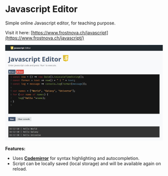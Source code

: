# Javascript Editor
Simple online Javascript editor, for teaching purpose.

Visit it here: [https://www.frostnova.ch/javascript](https://www.frostnova.ch/javascript/)

![Screenshot](screenshot.png)

**Features:**
- Uses  **[Codemirror](https://codemirror.net/)** for syntax highlighting and autocompletion.
- Script can be locally saved (local storage) and will be available again on reload.
